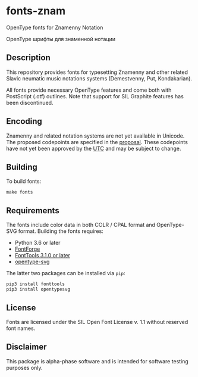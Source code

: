 # fonts-znam

OpenType fonts for Znamenny Notation

OpenType шрифты для знаменной нотации

## Description

This repository provides fonts for typesetting Znamenny and other related
Slavic neumatic music notations systems (Demestvenny, Put, Kondakarian).

All fonts provide necessary OpenType features and come
both with PostScript (.otf) outlines. Note that support for SIL Graphite
features has been discontinued.

## Encoding

Znamenny and related notation systems are not yet available in Unicode.
The proposed codepoints are specified in the
[proposal](https://www.ponomar.net/files/palaeoslavic.pdf). These codepoints
have not yet been approved by the 
[UTC](http://www.unicode.org/consortium/utc.html) and may be subject to change.

## Building

To build fonts:

```
make fonts
```
## Requirements

The fonts include color data in both COLR / CPAL format and OpenType-SVG format.
Building the fonts requires:

* Python 3.6 or later
* [FontForge](https://github.com/fontforge/fontforge)
* [FontTools 3.1.0 or later](https://github.com/fonttools/fonttools)
* [opentype-svg](https://github.com/adobe-type-tools/opentype-svg)

The latter two packages can be installed via `pip`:

```
pip3 install fonttools
pip3 install opentypesvg
```

## License

Fonts are licensed under the SIL Open Font License v. 1.1
without reserved font names.

## Disclaimer

This package is alpha-phase software and is intended for
software testing purposes only.

